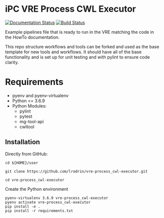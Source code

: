# iPC VRE Process CWL Executor

[![Documentation Status](https://readthedocs.org/projects/mg-process-test/badge/?version=latest)](http://mg-process-test.readthedocs.io/en/latest/?badge=latest) [![Build Status](https://travis-ci.org/Multiscale-Genomics/mg-process-test.svg?branch=master)](https://travis-ci.org/Multiscale-Genomics/mg-process-test)

Example pipelines file that is ready to run in the VRE matching the code in the HowTo documentation.

This repo structure workflows and tools can be forked and used as the base template for new tools and workflows. It should have all of the base functionality and is set up for unit testing and with pylint to ensure code clarity.

# Requirements
- pyenv and pyenv-virtualenv
- Python <= 3.6.9
- Python Modules:
  - pylint
  - pytest
  - mg-tool-api
  - cwltool

Installation
------------

Directly from GitHub:

```
cd ${HOME}/user

git clone https://github.com/lrodrin/vre-process_cwl-executor.git

cd vre-process_cwl-executor
```

Create the Python environment

```
pyenv-virtualenv 3.6.9 vre-process_cwl-executor
pyenv activate vre-process_cwl-executor
pip install -e .
pip install -r requirements.txt
```
